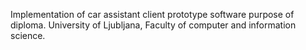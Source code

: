 Implementation of car assistant client prototype software purpose of diploma.
University of Ljubljana, Faculty of computer and information science.